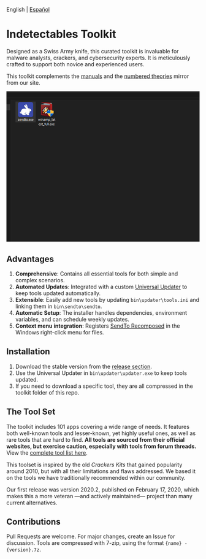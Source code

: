 English | [Español](README.ES.md)

# Indetectables Toolkit

Designed as a Swiss Army knife, this curated toolkit is invaluable for malware analysts, crackers, and cybersecurity experts. It is meticulously crafted to support both novice and experienced users.

This toolkit complements the [manuals](https://github.com/indetectables-net/manuals) and the [numbered theories](https://github.com/indetectables-net/teorias-numeradas) mirror from our site.

![](assets/demo.gif)

## Advantages

1. **Comprehensive**: Contains all essential tools for both simple and complex scenarios.
2. **Automated Updates**: Integrated with a custom [Universal Updater](https://github.com/xchwarze/universal-tool-updater) to keep tools updated automatically.
3. **Extensible**: Easily add new tools by updating `bin\updater\tools.ini` and linking them in `bin\sendto\sendto`.
4. **Automatic Setup**: The installer handles dependencies, environment variables, and can schedule weekly updates.
5. **Context menu integration**: Registers [SendTo Recomposed](https://github.com/xchwarze/sendto-recomposed) in the Windows right-click menu for files.

## Installation

1. Download the stable version from the [release section](https://github.com/indetectables-net/toolkit/releases).
2. Use the Universal Updater in `bin\updater\updater.exe` to keep tools updated.
3. If you need to download a specific tool, they are all compressed in the toolkit folder of this repo.

## The Tool Set

The toolkit includes 101 apps covering a wide range of needs. It features both well-known tools and lesser-known, yet highly useful ones, as well as rare tools that are hard to find. **All tools are sourced from their official websites, but exercise caution, especially with tools from forum threads.** View the [complete tool list here](TOOLS.md).

This toolset is inspired by the old *Crackers Kits* that gained popularity around 2010, but with all their limitations and flaws addressed. We based it on the tools we have traditionally recommended within our community.

Our first release was version 2020.2, published on February 17, 2020, which makes this a more veteran —and actively maintained— project than many current alternatives.

## Contributions

Pull Requests are welcome. For major changes, create an Issue for discussion. Tools are compressed with 7-zip, using the format `{name} - {version}.7z`.
